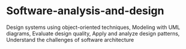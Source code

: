 # Software-analysis-and-design
Design systems using object-oriented techniques, Modeling with UML diagrams, Evaluate design quality, Apply and analyze design patterns, Understand the challenges of software architecture
